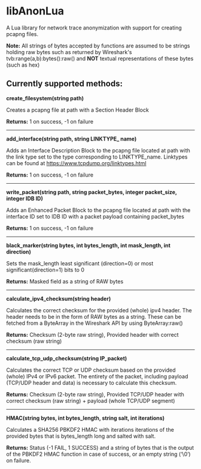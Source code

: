 # libAnonLua
A Lua library for network trace anonymization with support for creating pcapng files.

**Note:** All strings of bytes accepted by functions are assumed to be strings holding raw bytes such as returned by Wireshark's tvb:range(a,b):bytes():raw() and **NOT** textual representations of these bytes (such as hex) 

## Currently supported methods:

**create_filesystem(string path)**

Creates a pcapng file at path with a Section Header Block

**Returns:** 1 on success, -1 on failure

---

**add_interface(string path, string LINKTYPE_ name)**

Adds an Interface Description Block to the pcapng file located at path with the link type set to the type corresponding to LINKTYPE_name. Linktypes can be found at https://www.tcpdump.org/linktypes.html

**Returns:** 1 on success, -1 on failure

---

**write_packet(string path, string packet_bytes, integer packet_size, integer IDB ID)**

Adds an Enhanced Packet Block to the pcapng file located at path with the interface ID set to IDB ID with a packet payload containing packet_bytes

**Returns:** 1 on success, -1 on failure

---

**black_marker(string bytes, int bytes_length, int mask_length, int direction)**

Sets the mask_length least significant (direction=0) or most significant(direction=1) bits to 0

**Returns:** Masked field as a string of RAW bytes

---

**calculate_ipv4_checksum(string header)**

Calculates the correct checksum for the provided (whole) ipv4 header. The header needs to be in the form of RAW bytes as a string. These can be fetched from a ByteArray in the Wireshark API by using ByteArray:raw()

**Returns:** Checksum (2-byte raw string), Provided header with correct checksum (raw string)

---

**calculate_tcp_udp_checksum(string IP_packet)**

Calculates the correct TCP or UDP checksum based on the provided (whole) IPv4 or IPv6 packet. The entirety of the packet, including payload (TCP/UDP header and data) is necessary to calculate this checksum. 

**Returns:** Checksum (2-byte raw string), Provided TCP/UDP header with correct checksum (raw string) + payload (whole TCP/UDP segment)

---

**HMAC(string bytes, int bytes_length, string salt, int iterations)**

Calculates a SHA256 PBKDF2 HMAC with iterations iterations of the provided bytes that is bytes_length long and salted with salt. 

**Returns:** Status (-1 FAIL, 1 SUCCESS) and a string of bytes that is the output of the PBKDF2 HMAC function in case of success, or an empty string (‘\0’) on failure.
